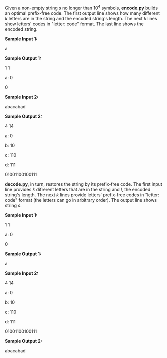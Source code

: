Given a non-empty string <i>s</i> no longer than 10<sup>4</sup> symbols, <b>encode.py</b> builds an optimal prefix-free code.
The first output line shows how many different <i>k</i> letters are in the string and the encoded string's length.
The next <i>k</i> lines show letters' codes in "letter: code" format. The last line shows the encoded string.

<b>Sample Input 1:</b>

a

<b>Sample Output 1:</b>

1 1

a: 0

0

<b>Sample Input 2:</b>

abacabad

<b>Sample Output 2:</b>

4 14

a: 0

b: 10

c: 110

d: 111

01001100100111

<b>decode.py</b>, in turn, restores the string by its prefix-free code. The first input line provides <i>k</i> difrerent letters that are in the string and <i>l</i>, the encoded string's length. The next <i>k</i> lines provide letters' prefix-free codes in "letter: code" format (the letters can go in arbitrary order). 
The output line shows string <i>s</i>.

<b>Sample Input 1:</b>

1 1

a: 0

0

<b>Sample Output 1:</b>

a

<b>Sample Input 2:</b>

4 14

a: 0

b: 10

c: 110

d: 111

01001100100111

<b>Sample Output 2:</b>

abacabad
